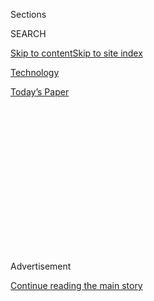 <div id="app">

<div>

<div>

<div>

<div class="NYTAppHideMasthead css-1q2w90k e1suatyy0">

<div class="section css-ui9rw0 e1suatyy2">

<div class="css-eph4ug er09x8g0">

<div class="css-6n7j50">

</div>

<span class="css-1dv1kvn">Sections</span>

<div class="css-10488qs">

<span class="css-1dv1kvn">SEARCH</span>

</div>

[Skip to content](#site-content)[Skip to site
index](#site-index)

</div>

<div id="masthead-section-label" class="css-1wr3we4 eaxe0e00">

[Technology](https://www.nytimes3xbfgragh.onion/section/technology)

</div>

<div class="css-10698na e1huz5gh0">

</div>

</div>

<div id="masthead-bar-one" class="section hasLinks css-15hmgas e1csuq9d3">

<div class="css-uqyvli e1csuq9d0">

</div>

<div class="css-1uqjmks e1csuq9d1">

</div>

<div class="css-9e9ivx">

[](https://myaccount.nytimes3xbfgragh.onion/auth/login?response_type=cookie&client_id=vi)

</div>

<div class="css-1bvtpon e1csuq9d2">

[Today’s
Paper](https://www.nytimes3xbfgragh.onion/section/todayspaper)

</div>

</div>

</div>

</div>

<div data-aria-hidden="false">

<div id="site-content" data-role="main">

<div>

<div class="css-1aor85t" style="opacity:0.000000001;z-index:-1;visibility:hidden">

<div class="css-1hqnpie">

<div class="css-epjblv">

<span class="css-17xtcya">[Technology](/section/technology)</span><span class="css-x15j1o">|</span><span class="css-fwqvlz">Fortnite
Creator Sues Apple and Google After Ban From App
Stores</span>

</div>

<div class="css-k008qs">

<div class="css-1iwv8en">

<span class="css-18z7m18"></span>

<div>

</div>

</div>

<span class="css-1n6z4y">https://nyti.ms/2Y0Hn3P</span>

<div class="css-1705lsu">

<div class="css-4xjgmj">

<div class="css-4skfbu" data-role="toolbar" data-aria-label="Social Media Share buttons, Save button, and Comments Panel with current comment count" data-testid="share-tools">

  - 
  - 
  - 
  - 
    
    <div class="css-6n7j50">
    
    </div>

  - 

</div>

</div>

</div>

</div>

</div>

</div>

<div class="css-13pd83m">

</div>

<div id="top-wrapper" class="css-1sy8kpn">

<div id="top-slug" class="css-l9onyx">

Advertisement

</div>

[Continue reading the main
story](#after-top)

<div class="ad top-wrapper" style="text-align:center;height:100%;display:block;min-height:250px">

<div id="top" class="place-ad" data-position="top" data-size-key="top">

</div>

</div>

<div id="after-top">

</div>

</div>

<div>

<div id="sponsor-wrapper" class="css-1hyfx7x">

<div id="sponsor-slug" class="css-19vbshk">

Supported by

</div>

[Continue reading the main
story](#after-sponsor)

<div id="sponsor" class="ad sponsor-wrapper" style="text-align:center;height:100%;display:block">

</div>

<div id="after-sponsor">

</div>

</div>

<div class="css-186x18t">

</div>

<div class="css-1vkm6nb ehdk2mb0">

# Fortnite Creator Sues Apple and Google After Ban From App Stores

</div>

Epic Games, the maker of the popular game, provoked the tech giants by
violating their policies, then released a social media campaign and
lawsuits to confront them.

<div class="css-79elbk" data-testid="photoviewer-wrapper">

<div class="css-z3e15g" data-testid="photoviewer-wrapper-hidden">

</div>

<div class="css-1a48zt4 ehw59r15" data-testid="photoviewer-children">

![<span class="css-16f3y1r e13ogyst0" data-aria-hidden="true">Fortnite
has become an enormous enterprise, and Epic Games announced in May that
it had more than 350 million registered players.
</span><span class="css-cnj6d5 e1z0qqy90" itemprop="copyrightHolder"><span class="css-1ly73wi e1tej78p0">Credit...</span><span><span>Epic
Games</span></span></span>](https://static01.graylady3jvrrxbe.onion/images/2020/08/14/business/13JPfortnite-print/13fortnite2-articleLarge.jpg?quality=75&auto=webp&disable=upscale)

</div>

</div>

<div class="css-18e8msd">

<div class="css-vp77d3 epjyd6m0">

<div class="css-1baulvz">

By [<span class="css-1baulvz" itemprop="name">Jack
Nicas</span>](https://www.nytimes3xbfgragh.onion/by/jack-nicas),
[<span class="css-1baulvz" itemprop="name">Kellen
Browning</span>](https://www.nytimes3xbfgragh.onion/by/kellen-browning)
and [<span class="css-1baulvz last-byline" itemprop="name">Erin
Griffith</span>](https://www.nytimes3xbfgragh.onion/by/erin-griffith)

</div>

</div>

  - 
    
    <div class="css-ld3wwf e16638kd2">
    
    Aug. 13,
    2020
    
    </div>

  - 
    
    <div class="css-4xjgmj">
    
    <div class="css-d8bdto" data-role="toolbar" data-aria-label="Social Media Share buttons, Save button, and Comments Panel with current comment count" data-testid="share-tools">
    
      - 
      - 
      - 
      - 
        
        <div class="css-6n7j50">
        
        </div>
    
      - 
    
    </div>
    
    </div>

</div>

</div>

<div class="section meteredContent css-1r7ky0e" name="articleBody" itemprop="articleBody">

<div class="css-1fanzo5 StoryBodyCompanionColumn">

<div class="css-53u6y8">

Apple’s and Google’s spats with app developers over their cut of
revenues exploded into a high-stakes clash on Thursday when the tech
giants kicked the wildly popular game Fortnite out of their app stores
and the game’s maker hit back with lawsuits.

The fight began on Thursday morning with a clear provocation. Epic
Games, the maker of Fortnite, started encouraging Fortnite’s mobile-app
users to pay it directly, rather than through Apple or Google. The
companies require that they handle all such app payments, so they can
collect a 30 percent commission, a policy that has been at the center of
[antitrust
complaints](https://www.nytimes3xbfgragh.onion/2020/06/16/business/apple-app-store-european-union-antitrust.html)
against the companies.

Hours later, Apple responded, removing the Fortnite app from its App
Store.

“Epic enabled a feature in its app which was not reviewed or approved by
Apple, and they did so with the express intent of violating the App
Store guidelines,” Apple said in a statement. “We will make every effort
to work with Epic to resolve these violations so they can return
Fortnite to the App Store.”

Within an hour, Epic opened a multifront war against Apple that appeared
months in the making.

First, it sued Apple in federal court, accusing the company of violating
antitrust laws by forcing developers to use its payment systems.

</div>

</div>

<div class="css-1fanzo5 StoryBodyCompanionColumn">

<div class="css-53u6y8">

“Apple’s removal of Fortnite is yet another example of Apple flexing its
enormous power in order to impose unreasonable restraints and unlawfully
maintain its 100% monopoly over the” market for in-app payments on
iPhones, Epic said in its 62-page lawsuit.

Then Epic rolled out a sophisticated public-relations campaign that
depicted Apple, one of the industry’s most image-conscious companies, as
the stodgy old guard trying to stifle the upstart. To do so, it used
Apple’s own imagery against it, mimicking Apple’s iconic “1984” ad from
its own fight against IBM 36 years ago. This time, Fortnite characters
were defying Apple’s totalitarian regime. Within hours, \#FreeFortnite
was the top trend on Twitter.

</div>

</div>

<div class="css-cfo9c3">

</div>

<div class="css-1fanzo5 StoryBodyCompanionColumn">

<div class="css-53u6y8">

Later on Thursday, Google also removed the Fortnite app from its
official Android app store, the Google Play Store, saying the app
violated Google’s policies. Epic replied with a similar lawsuit.

Apple’s confrontation with Epic has much higher stakes than Google’s
because Fortnite remains available for Android devices. Google’s Android
software allows people to download apps outside Google’s app store,
unlike Apple’s approach with iPhones, and Epic had [added Fortnite to
the Play
store](https://www.theverge.com/2020/4/21/21229943/epic-games-fortnite-google-play-store-available-third-party-software)
only in April.

</div>

</div>

<div class="css-1fanzo5 StoryBodyCompanionColumn">

<div class="css-53u6y8">

In Epic, Apple has met arguably its toughest adversary in years. The
game maker has calculated exactly how to hit Apple where it hurts: by
making iPhones less attractive and Apple less cool.

Epic, a North Carolina company that is valued at roughly $17 billion and
is partly owned by the Chinese internet giant Tencent, now appears
poised to sacrifice millions of dollars in revenue in a fight that will
keep Fortnite off iPhones. That immediately makes Apple’s flagship
devices far less attractive to millions of people across the world —
just ahead of Apple’s most prominent iPhone introduction in years.

Apple, on the verge of a $2 trillion valuation as its stock has soared
in recent weeks, now faces a battle with one of its most lucrative
partners over a crucial issue for antitrust regulators investigating the
power of Big Tech.

How Apple polices the App Store has drawn intense scrutiny over the past
year. App developers have complained that Apple is taking an unfair cut
of their business while, in many cases, also competing with their apps
with its own offerings.

European regulators, Justice Department officials and state attorneys
general are all investigating Apple’s control over the App Store, and
House lawmakers interrogated Apple’s chief executive, Tim Cook, on the
issue in a hearing last month. Google has faced more scrutiny for other
issues, in large part because of its more liberal app policy on Android.

For Apple, the world’s most valuable company, there are few easy
options. Apple has largely staked its future on its services business,
which has become its second-largest source of revenue after sales of the
iPhone, at $51.7 billion over the past year. But that business is mostly
built on its cut of other apps’ sales, so enforcing its 30 percent
commission is crucial to keeping its business growing.

As a result, backing down to Epic would set a dangerous precedent for
Apple, while standing up to the gaming company would prolong a fight
that risks shrinking its iPhone sales and damaging its carefully crafted
image.

</div>

</div>

<div class="css-1fanzo5 StoryBodyCompanionColumn">

<div class="css-53u6y8">

In practical terms, kicking Fortnite out of the App Store means that new
users will not be able to download the app, but it will continue to work
on iPhones that already have the app installed. Yet Epic now cannot
update the Fortnite app, meaning it will eventually become obsolete as
Apple updates the iPhone software.

For Android users, there will be much less of an impact; they can still
download Fortnite from Epic’s website. As a result, hordes of Fortnite
fans could now favor Google’s devices over Apple’s.

Suing Apple, in particular, serves two goals for Epic: winning in legal
court and winning in the court of public opinion, said Rebecca Haw
Allensworth, a professor of antitrust at Vanderbilt Law School. Epic is
more likely to succeed in the latter, she said. “There is growing
business pressure against Apple,” she said, noting an antitrust case
would be more complicated and difficult to win.

Fortnite has become an enormous enterprise, and [announced in
May](https://twitter.com/FortniteGame/status/1258079550321446912) that
it had more than 350 million registered players. The game generated $1.8
billion in revenue last year, according to [analysis firm
SuperData](https://www.superdataresearch.com/2019-year-in-review).

Since March 2018, Fortnite’s app has been downloaded more than 133
million times on iPhones and iPads and brought in roughly $1.2 billion,
according to Sensor Tower, an app analytics firm. Apple has taken $360
million of that revenue as part of its commission, Sensor Tower said.

On Android devices, people have been much more likely to download
Fortnite from outside Google’s Play Store. Since April, Fortnite’s app
has been downloaded 11 million times on the Play Store and generated
about $10 million in sales, according to Sensor Tower. Google took about
$3 million of that.

“Epic could likely have worked out a privileged deal with Apple — as
other big tech companies have,” said Matthew Ball, the managing partner
at Epyllion Industries, which operates a venture capital fund. “Instead,
it is fighting for the marketplace.”

</div>

</div>

<div class="css-1fanzo5 StoryBodyCompanionColumn">

<div class="css-53u6y8">

Apple has had a [series of recent
spats](https://www.nytimes3xbfgragh.onion/2020/08/07/technology/facebook-apple-gaming-app-store.html)
with app makers. The music service Spotify has complained to regulators
in Europe and the United States. Blix, which makes an email app that
competes with Apple's service, also sued Apple on antitrust grounds last
year. And last week, Microsoft ended a pilot of its mobile gaming app
and Facebook watered down its gaming app on iPhones because of Apple’s
rules.

Apple has said that all app developers are subject to the same rules,
and that its commission is fair. Apple has argued that it spends
billions of dollars on the App Store and iPhone technology, creating
business opportunities for companies like Epic.

“Epic has had apps on the App Store for a decade, and have benefited
from the App Store ecosystem, including its tools, testing, and
distribution that Apple provides to all developers,” Apple said in a
statement on Thursday. “The fact that their business interests now lead
them to push for a special arrangement does not change the fact that
these guidelines create a level playing field for all developers and
make the store safe for all users.”

In past disputes that led to bad publicity, Apple [tweaked its
rules](https://www.nytimes3xbfgragh.onion/2019/06/03/technology/apple-parental-control-apps.html)
to let [complaining app developers back into the App
Store](https://www.theverge.com/2020/6/22/21298552/apple-hey-email-app-approval-rules-basecamp-launch).
But Epic’s fights appears to be about more than just its app.

</div>

</div>

<div class="css-cfo9c3">

</div>

<div class="css-1fanzo5 StoryBodyCompanionColumn">

<div class="css-53u6y8">

In 2018, Epic released its own app store, and began charging developers
12 percent. Tim Sweeney, the chief executive and founder of Epic, said
in an interview last month that the Epic Games Store had processed more
than $1 billion in transactions. Even with the lower fee, he said, Epic
still makes a profit of 5 to 7 percent.

Mr. Sweeney said that he felt obligated to “make this industry a better
and fairer place.”

“It’s critical to the future of humanity,” he said. “Otherwise you have
these corporations who control all commerce and all speech.”

</div>

</div>

<div>

</div>

</div>

<div>

</div>

<div>

</div>

<div>

</div>

<div>

<div id="bottom-wrapper" class="css-1ede5it">

<div id="bottom-slug" class="css-l9onyx">

Advertisement

</div>

[Continue reading the main
story](#after-bottom)

<div id="bottom" class="ad bottom-wrapper" style="text-align:center;height:100%;display:block;min-height:90px">

</div>

<div id="after-bottom">

</div>

</div>

</div>

</div>

</div>

## Site Index

<div>

</div>

## Site Information Navigation

  - [© <span>2020</span> <span>The New York Times
    Company</span>](https://help.nytimes3xbfgragh.onion/hc/en-us/articles/115014792127-Copyright-notice)

<!-- end list -->

  - [NYTCo](https://www.nytco.com/)
  - [Contact
    Us](https://help.nytimes3xbfgragh.onion/hc/en-us/articles/115015385887-Contact-Us)
  - [Work with us](https://www.nytco.com/careers/)
  - [Advertise](https://nytmediakit.com/)
  - [T Brand Studio](http://www.tbrandstudio.com/)
  - [Your Ad
    Choices](https://www.nytimes3xbfgragh.onion/privacy/cookie-policy#how-do-i-manage-trackers)
  - [Privacy](https://www.nytimes3xbfgragh.onion/privacy)
  - [Terms of
    Service](https://help.nytimes3xbfgragh.onion/hc/en-us/articles/115014893428-Terms-of-service)
  - [Terms of
    Sale](https://help.nytimes3xbfgragh.onion/hc/en-us/articles/115014893968-Terms-of-sale)
  - [Site
    Map](https://spiderbites.nytimes3xbfgragh.onion)
  - [Help](https://help.nytimes3xbfgragh.onion/hc/en-us)
  - [Subscriptions](https://www.nytimes3xbfgragh.onion/subscription?campaignId=37WXW)

</div>

</div>

</div>

</div>
